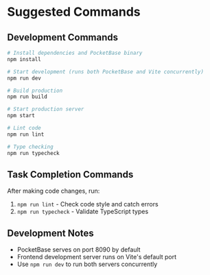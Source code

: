 # Suggested Commands

## Development Commands
```bash
# Install dependencies and PocketBase binary
npm install

# Start development (runs both PocketBase and Vite concurrently)
npm run dev

# Build production
npm run build

# Start production server
npm start

# Lint code
npm run lint

# Type checking
npm run typecheck
```

## Task Completion Commands
After making code changes, run:
1. `npm run lint` - Check code style and catch errors
2. `npm run typecheck` - Validate TypeScript types

## Development Notes
- PocketBase serves on port 8090 by default
- Frontend development server runs on Vite's default port
- Use `npm run dev` to run both servers concurrently
